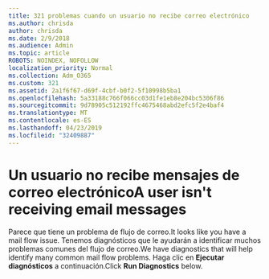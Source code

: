 ```yaml
---
title: 321 problemas cuando un usuario no recibe correo electrónico
ms.author: chrisda
author: chrisda
ms.date: 2/9/2018
ms.audience: Admin
ms.topic: article
ROBOTS: NOINDEX, NOFOLLOW
localization_priority: Normal
ms.collection: Adm_O365
ms.custom: 321
ms.assetid: 2a1f6f67-d69f-4cbf-b0f2-5f10998b5ba1
ms.openlocfilehash: 5a33188c766f066cc03d1fe1eb8e204bc5306f86
ms.sourcegitcommit: 9d78905c512192ffc4675468abd2efc5f2e4baf4
ms.translationtype: MT
ms.contentlocale: es-ES
ms.lasthandoff: 04/23/2019
ms.locfileid: "32409887"
---
```

# <a name="a-user-isnt-receiving-email-messages"></a><span data-ttu-id="aad6a-102">Un usuario no recibe mensajes de correo electrónico</span><span class="sxs-lookup"><span data-stu-id="aad6a-102">A user isn't receiving email messages</span></span>

<span data-ttu-id="aad6a-103">Parece que tiene un problema de flujo de correo.</span><span class="sxs-lookup"><span data-stu-id="aad6a-103">It looks like you have a mail flow issue.</span></span> <span data-ttu-id="aad6a-104">Tenemos diagnósticos que le ayudarán a identificar muchos problemas comunes del flujo de correo.</span><span class="sxs-lookup"><span data-stu-id="aad6a-104">We have diagnostics that will help identify many common mail flow problems.</span></span> <span data-ttu-id="aad6a-105">Haga clic en **Ejecutar diagnósticos** a continuación.</span><span class="sxs-lookup"><span data-stu-id="aad6a-105">Click **Run Diagnostics** below.</span></span>
 
